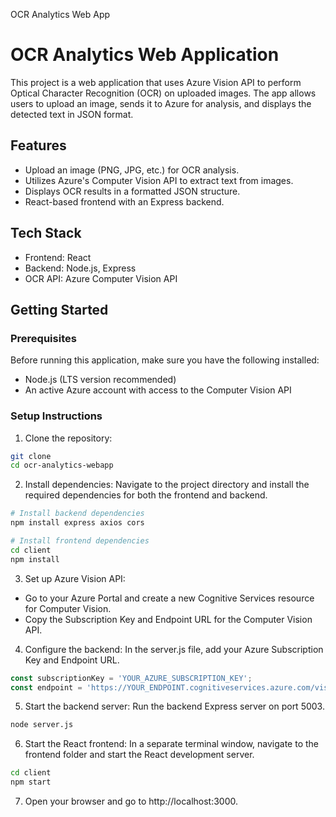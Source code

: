 OCR Analytics Web App
# OCR Analytics Web Application

This project is a web application that uses Azure Vision API to perform Optical Character Recognition (OCR) on uploaded images. The app allows users to upload an image, sends it to Azure for analysis, and displays the detected text in JSON format.

## Features
- Upload an image (PNG, JPG, etc.) for OCR analysis.
- Utilizes Azure's Computer Vision API to extract text from images.
- Displays OCR results in a formatted JSON structure.
- React-based frontend with an Express backend.

## Tech Stack
- Frontend: React
- Backend: Node.js, Express
- OCR API: Azure Computer Vision API

## Getting Started
### Prerequisites
Before running this application, make sure you have the following installed:
- Node.js (LTS version recommended)
- An active Azure account with access to the Computer Vision API

### Setup Instructions
1. Clone the repository:
```bash
git clone
cd ocr-analytics-webapp
```

2. Install dependencies: Navigate to the project directory and install the required dependencies for both the frontend and backend.
```bash
# Install backend dependencies
npm install express axios cors

# Install frontend dependencies
cd client
npm install
```

3. Set up Azure Vision API:
- Go to your Azure Portal and create a new Cognitive Services resource for Computer Vision.
- Copy the Subscription Key and Endpoint URL for the Computer Vision API.

4. Configure the backend: In the server.js file, add your Azure Subscription Key and Endpoint URL.
```javascript
const subscriptionKey = 'YOUR_AZURE_SUBSCRIPTION_KEY';
const endpoint = 'https://YOUR_ENDPOINT.cognitiveservices.azure.com/vision/v3.2/read/analyze';
```

5. Start the backend server: Run the backend Express server on port 5003.
```bash
node server.js
```

6. Start the React frontend: In a separate terminal window, navigate to the frontend folder and start the React development server.
```bash
cd client
npm start
```

7. Open your browser and go to http://localhost:3000.